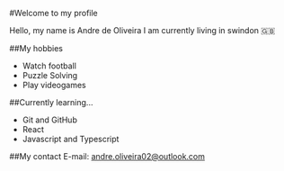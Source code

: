 #Welcome to my profile

Hello, my name is Andre de Oliveira
I am currently living in swindon 🇬🇧 

##My hobbies
- Watch football
- Puzzle Solving
- Play videogames

##Currently learning...
- Git and GitHub
- React
- Javascript and Typescript

##My contact
E-mail: andre.oliveira02@outlook.com 
